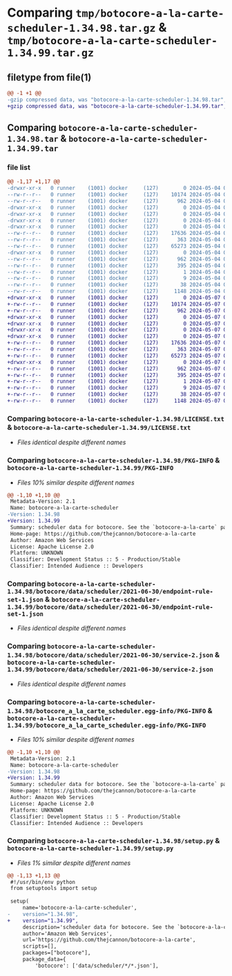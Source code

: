 # Comparing `tmp/botocore-a-la-carte-scheduler-1.34.98.tar.gz` & `tmp/botocore-a-la-carte-scheduler-1.34.99.tar.gz`

## filetype from file(1)

```diff
@@ -1 +1 @@
-gzip compressed data, was "botocore-a-la-carte-scheduler-1.34.98.tar", last modified: Sat May  4 01:01:42 2024, max compression
+gzip compressed data, was "botocore-a-la-carte-scheduler-1.34.99.tar", last modified: Tue May  7 01:02:44 2024, max compression
```

## Comparing `botocore-a-la-carte-scheduler-1.34.98.tar` & `botocore-a-la-carte-scheduler-1.34.99.tar`

### file list

```diff
@@ -1,17 +1,17 @@
-drwxr-xr-x   0 runner    (1001) docker     (127)        0 2024-05-04 01:01:42.442277 botocore-a-la-carte-scheduler-1.34.98/
--rw-r--r--   0 runner    (1001) docker     (127)    10174 2024-05-04 01:01:42.000000 botocore-a-la-carte-scheduler-1.34.98/LICENSE.txt
--rw-r--r--   0 runner    (1001) docker     (127)      962 2024-05-04 01:01:42.442277 botocore-a-la-carte-scheduler-1.34.98/PKG-INFO
-drwxr-xr-x   0 runner    (1001) docker     (127)        0 2024-05-04 01:01:42.438277 botocore-a-la-carte-scheduler-1.34.98/botocore/
-drwxr-xr-x   0 runner    (1001) docker     (127)        0 2024-05-04 01:01:42.438277 botocore-a-la-carte-scheduler-1.34.98/botocore/data/
-drwxr-xr-x   0 runner    (1001) docker     (127)        0 2024-05-04 01:01:42.438277 botocore-a-la-carte-scheduler-1.34.98/botocore/data/scheduler/
-drwxr-xr-x   0 runner    (1001) docker     (127)        0 2024-05-04 01:01:42.438277 botocore-a-la-carte-scheduler-1.34.98/botocore/data/scheduler/2021-06-30/
--rw-r--r--   0 runner    (1001) docker     (127)    17636 2024-05-04 01:01:11.000000 botocore-a-la-carte-scheduler-1.34.98/botocore/data/scheduler/2021-06-30/endpoint-rule-set-1.json
--rw-r--r--   0 runner    (1001) docker     (127)      363 2024-05-04 01:01:11.000000 botocore-a-la-carte-scheduler-1.34.98/botocore/data/scheduler/2021-06-30/paginators-1.json
--rw-r--r--   0 runner    (1001) docker     (127)    65273 2024-05-04 01:01:11.000000 botocore-a-la-carte-scheduler-1.34.98/botocore/data/scheduler/2021-06-30/service-2.json
-drwxr-xr-x   0 runner    (1001) docker     (127)        0 2024-05-04 01:01:42.442277 botocore-a-la-carte-scheduler-1.34.98/botocore_a_la_carte_scheduler.egg-info/
--rw-r--r--   0 runner    (1001) docker     (127)      962 2024-05-04 01:01:42.000000 botocore-a-la-carte-scheduler-1.34.98/botocore_a_la_carte_scheduler.egg-info/PKG-INFO
--rw-r--r--   0 runner    (1001) docker     (127)      395 2024-05-04 01:01:42.000000 botocore-a-la-carte-scheduler-1.34.98/botocore_a_la_carte_scheduler.egg-info/SOURCES.txt
--rw-r--r--   0 runner    (1001) docker     (127)        1 2024-05-04 01:01:42.000000 botocore-a-la-carte-scheduler-1.34.98/botocore_a_la_carte_scheduler.egg-info/dependency_links.txt
--rw-r--r--   0 runner    (1001) docker     (127)        9 2024-05-04 01:01:42.000000 botocore-a-la-carte-scheduler-1.34.98/botocore_a_la_carte_scheduler.egg-info/top_level.txt
--rw-r--r--   0 runner    (1001) docker     (127)       38 2024-05-04 01:01:42.442277 botocore-a-la-carte-scheduler-1.34.98/setup.cfg
--rw-r--r--   0 runner    (1001) docker     (127)     1148 2024-05-04 01:01:42.000000 botocore-a-la-carte-scheduler-1.34.98/setup.py
+drwxr-xr-x   0 runner    (1001) docker     (127)        0 2024-05-07 01:02:44.740093 botocore-a-la-carte-scheduler-1.34.99/
+-rw-r--r--   0 runner    (1001) docker     (127)    10174 2024-05-07 01:02:44.000000 botocore-a-la-carte-scheduler-1.34.99/LICENSE.txt
+-rw-r--r--   0 runner    (1001) docker     (127)      962 2024-05-07 01:02:44.740093 botocore-a-la-carte-scheduler-1.34.99/PKG-INFO
+drwxr-xr-x   0 runner    (1001) docker     (127)        0 2024-05-07 01:02:44.740093 botocore-a-la-carte-scheduler-1.34.99/botocore/
+drwxr-xr-x   0 runner    (1001) docker     (127)        0 2024-05-07 01:02:44.740093 botocore-a-la-carte-scheduler-1.34.99/botocore/data/
+drwxr-xr-x   0 runner    (1001) docker     (127)        0 2024-05-07 01:02:44.740093 botocore-a-la-carte-scheduler-1.34.99/botocore/data/scheduler/
+drwxr-xr-x   0 runner    (1001) docker     (127)        0 2024-05-07 01:02:44.740093 botocore-a-la-carte-scheduler-1.34.99/botocore/data/scheduler/2021-06-30/
+-rw-r--r--   0 runner    (1001) docker     (127)    17636 2024-05-07 01:02:11.000000 botocore-a-la-carte-scheduler-1.34.99/botocore/data/scheduler/2021-06-30/endpoint-rule-set-1.json
+-rw-r--r--   0 runner    (1001) docker     (127)      363 2024-05-07 01:02:11.000000 botocore-a-la-carte-scheduler-1.34.99/botocore/data/scheduler/2021-06-30/paginators-1.json
+-rw-r--r--   0 runner    (1001) docker     (127)    65273 2024-05-07 01:02:11.000000 botocore-a-la-carte-scheduler-1.34.99/botocore/data/scheduler/2021-06-30/service-2.json
+drwxr-xr-x   0 runner    (1001) docker     (127)        0 2024-05-07 01:02:44.740093 botocore-a-la-carte-scheduler-1.34.99/botocore_a_la_carte_scheduler.egg-info/
+-rw-r--r--   0 runner    (1001) docker     (127)      962 2024-05-07 01:02:44.000000 botocore-a-la-carte-scheduler-1.34.99/botocore_a_la_carte_scheduler.egg-info/PKG-INFO
+-rw-r--r--   0 runner    (1001) docker     (127)      395 2024-05-07 01:02:44.000000 botocore-a-la-carte-scheduler-1.34.99/botocore_a_la_carte_scheduler.egg-info/SOURCES.txt
+-rw-r--r--   0 runner    (1001) docker     (127)        1 2024-05-07 01:02:44.000000 botocore-a-la-carte-scheduler-1.34.99/botocore_a_la_carte_scheduler.egg-info/dependency_links.txt
+-rw-r--r--   0 runner    (1001) docker     (127)        9 2024-05-07 01:02:44.000000 botocore-a-la-carte-scheduler-1.34.99/botocore_a_la_carte_scheduler.egg-info/top_level.txt
+-rw-r--r--   0 runner    (1001) docker     (127)       38 2024-05-07 01:02:44.740093 botocore-a-la-carte-scheduler-1.34.99/setup.cfg
+-rw-r--r--   0 runner    (1001) docker     (127)     1148 2024-05-07 01:02:44.000000 botocore-a-la-carte-scheduler-1.34.99/setup.py
```

### Comparing `botocore-a-la-carte-scheduler-1.34.98/LICENSE.txt` & `botocore-a-la-carte-scheduler-1.34.99/LICENSE.txt`

 * *Files identical despite different names*

### Comparing `botocore-a-la-carte-scheduler-1.34.98/PKG-INFO` & `botocore-a-la-carte-scheduler-1.34.99/PKG-INFO`

 * *Files 10% similar despite different names*

```diff
@@ -1,10 +1,10 @@
 Metadata-Version: 2.1
 Name: botocore-a-la-carte-scheduler
-Version: 1.34.98
+Version: 1.34.99
 Summary: scheduler data for botocore. See the `botocore-a-la-carte` package for more info.
 Home-page: https://github.com/thejcannon/botocore-a-la-carte
 Author: Amazon Web Services
 License: Apache License 2.0
 Platform: UNKNOWN
 Classifier: Development Status :: 5 - Production/Stable
 Classifier: Intended Audience :: Developers
```

### Comparing `botocore-a-la-carte-scheduler-1.34.98/botocore/data/scheduler/2021-06-30/endpoint-rule-set-1.json` & `botocore-a-la-carte-scheduler-1.34.99/botocore/data/scheduler/2021-06-30/endpoint-rule-set-1.json`

 * *Files identical despite different names*

### Comparing `botocore-a-la-carte-scheduler-1.34.98/botocore/data/scheduler/2021-06-30/service-2.json` & `botocore-a-la-carte-scheduler-1.34.99/botocore/data/scheduler/2021-06-30/service-2.json`

 * *Files identical despite different names*

### Comparing `botocore-a-la-carte-scheduler-1.34.98/botocore_a_la_carte_scheduler.egg-info/PKG-INFO` & `botocore-a-la-carte-scheduler-1.34.99/botocore_a_la_carte_scheduler.egg-info/PKG-INFO`

 * *Files 10% similar despite different names*

```diff
@@ -1,10 +1,10 @@
 Metadata-Version: 2.1
 Name: botocore-a-la-carte-scheduler
-Version: 1.34.98
+Version: 1.34.99
 Summary: scheduler data for botocore. See the `botocore-a-la-carte` package for more info.
 Home-page: https://github.com/thejcannon/botocore-a-la-carte
 Author: Amazon Web Services
 License: Apache License 2.0
 Platform: UNKNOWN
 Classifier: Development Status :: 5 - Production/Stable
 Classifier: Intended Audience :: Developers
```

### Comparing `botocore-a-la-carte-scheduler-1.34.98/setup.py` & `botocore-a-la-carte-scheduler-1.34.99/setup.py`

 * *Files 1% similar despite different names*

```diff
@@ -1,13 +1,13 @@
 #!/usr/bin/env python
 from setuptools import setup
 
 setup(
     name='botocore-a-la-carte-scheduler',
-    version="1.34.98",
+    version="1.34.99",
     description='scheduler data for botocore. See the `botocore-a-la-carte` package for more info.',
     author='Amazon Web Services',
     url='https://github.com/thejcannon/botocore-a-la-carte',
     scripts=[],
     packages=["botocore"],
     package_data={
         'botocore': ['data/scheduler/*/*.json'],
```

